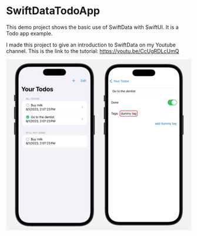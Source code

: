 # SwiftDataTodoApp
This demo project shows the basic use of SwiftData with SwiftUI. It is a Todo app example.

I made this project to give an introduction to SwiftData on my Youtube channel. This is the link to the tutorial: https://youtu.be/CcUgRDLcUmQ

![](/images/swiftdata_introduction_demo.jpg)
